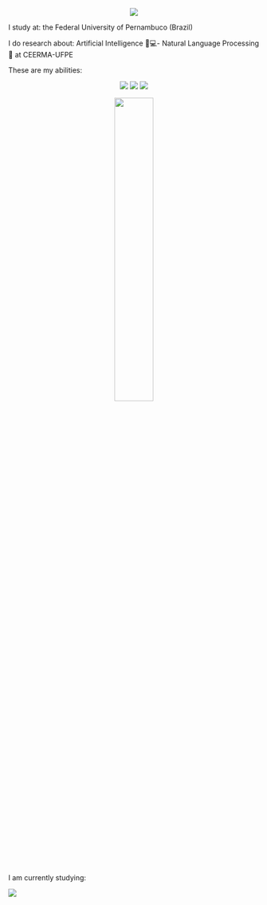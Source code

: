 <p align="center">
  <a href="https://github.com/DenverCoder1/readme-typing-svg"><img src="https://readme-typing-svg.herokuapp.com?lines=Hey+there!👋;I'm+Otávio+Francisco!;I'm+an+aspiring+Data+Scientist🔎📊;and+a+Computer+Engineering+student.🖥⚙;Check+out+my+projects!😁;&center=true&width=500&height=50"></a>
</p>





I study at: the Federal University of Pernambuco (Brazil)

I do research about: Artificial Intelligence 🧠💻- Natural Language Processing 💭
at CEERMA-UFPE

These are my abilities: 
<p>
<div align="center">
  <img src="https://img.shields.io/badge/Python-16171a?style=for-the-badge&logo=python&logoColor=ffdd54">
  <img src="https://img.shields.io/badge/C/C++-3c305c.svg?style=for-the-badge&logo=C&logoColor=white">
  <img src="https://img.shields.io/badge/SQL-3c5399.svg?style=for-the-badge&logo=MySQL&logoColor=white">
</div>
</p>

<p align="center">
  <a href="https://github.com/otavio-hbf">
    <img width="39.5%" src="https://github-readme-stats.vercel.app/api/top-langs/?username=otavio-hbf&theme=radical&bg_color=282828&hide_border=true&include_all_commits=true&count_private=true&layout=compact">
  </a>
</p>

I am currently studying:

<img src="https://img.shields.io/badge/Haskell-761391.svg?style=for-the-badge&logo=Haskell&logoColor=white">
